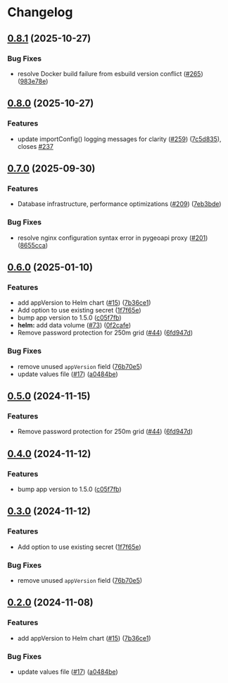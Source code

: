 # Changelog

## [0.8.1](https://github.com/ForumViriumHelsinki/R4C-Cesium-Viewer/compare/helm-r4c-v0.8.0...helm-r4c-v0.8.1) (2025-10-27)

### Bug Fixes

- resolve Docker build failure from esbuild version conflict ([#265](https://github.com/ForumViriumHelsinki/R4C-Cesium-Viewer/issues/265)) ([983e78e](https://github.com/ForumViriumHelsinki/R4C-Cesium-Viewer/commit/983e78e5f92e2672b75348ebb0c203f3296129a5))

## [0.8.0](https://github.com/ForumViriumHelsinki/R4C-Cesium-Viewer/compare/helm-r4c-v0.7.0...helm-r4c-v0.8.0) (2025-10-27)

### Features

- update importConfig() logging messages for clarity ([#259](https://github.com/ForumViriumHelsinki/R4C-Cesium-Viewer/issues/259)) ([7c5d835](https://github.com/ForumViriumHelsinki/R4C-Cesium-Viewer/commit/7c5d835b3ad640dc612de7448946a915dd408cfb)), closes [#237](https://github.com/ForumViriumHelsinki/R4C-Cesium-Viewer/issues/237)

## [0.7.0](https://github.com/ForumViriumHelsinki/R4C-Cesium-Viewer/compare/helm-r4c-v0.6.0...helm-r4c-v0.7.0) (2025-09-30)

### Features

- Database infrastructure, performance optimizations ([#209](https://github.com/ForumViriumHelsinki/R4C-Cesium-Viewer/issues/209)) ([7eb3bde](https://github.com/ForumViriumHelsinki/R4C-Cesium-Viewer/commit/7eb3bdea69c725bc0b56f206f9de770af2ba7ad5))

### Bug Fixes

- resolve nginx configuration syntax error in pygeoapi proxy ([#201](https://github.com/ForumViriumHelsinki/R4C-Cesium-Viewer/issues/201)) ([8655cca](https://github.com/ForumViriumHelsinki/R4C-Cesium-Viewer/commit/8655cca25e0a4ad4f9fdce66e037f539cb47a9d8))

## [0.6.0](https://github.com/ForumViriumHelsinki/R4C-Cesium-Viewer/compare/helm-r4c-v0.5.0...helm-r4c-v0.6.0) (2025-01-10)

### Features

- add appVersion to Helm chart ([#15](https://github.com/ForumViriumHelsinki/R4C-Cesium-Viewer/issues/15)) ([7b36ce1](https://github.com/ForumViriumHelsinki/R4C-Cesium-Viewer/commit/7b36ce1aaca1cd7f50d2efc99a42f40768c57fbe))
- Add option to use existing secret ([1f7f65e](https://github.com/ForumViriumHelsinki/R4C-Cesium-Viewer/commit/1f7f65e0d0f35ef25857047ded976140d9f2eb6b))
- bump app version to 1.5.0 ([c05f7fb](https://github.com/ForumViriumHelsinki/R4C-Cesium-Viewer/commit/c05f7fb91d93ba1480c0170baac9a02b8a0f31c9))
- **helm:** add data volume ([#73](https://github.com/ForumViriumHelsinki/R4C-Cesium-Viewer/issues/73)) ([0f2cafe](https://github.com/ForumViriumHelsinki/R4C-Cesium-Viewer/commit/0f2cafef4f80e16e131fc51daae623e40503a703))
- Remove password protection for 250m grid ([#44](https://github.com/ForumViriumHelsinki/R4C-Cesium-Viewer/issues/44)) ([6fd947d](https://github.com/ForumViriumHelsinki/R4C-Cesium-Viewer/commit/6fd947d7939d8698df60d112ff1bc8dae3ad7c76))

### Bug Fixes

- remove unused `appVersion` field ([76b70e5](https://github.com/ForumViriumHelsinki/R4C-Cesium-Viewer/commit/76b70e5cb1a77192c2ae58cb00902b848fe58292))
- update values file ([#17](https://github.com/ForumViriumHelsinki/R4C-Cesium-Viewer/issues/17)) ([a0484be](https://github.com/ForumViriumHelsinki/R4C-Cesium-Viewer/commit/a0484be53e53391041164a44fcd2c625646a919a))

## [0.5.0](https://github.com/ForumViriumHelsinki/R4C-Cesium-Viewer/compare/r4c-v0.4.0...r4c-v0.5.0) (2024-11-15)

### Features

- Remove password protection for 250m grid ([#44](https://github.com/ForumViriumHelsinki/R4C-Cesium-Viewer/issues/44)) ([6fd947d](https://github.com/ForumViriumHelsinki/R4C-Cesium-Viewer/commit/6fd947d7939d8698df60d112ff1bc8dae3ad7c76))

## [0.4.0](https://github.com/ForumViriumHelsinki/R4C-Cesium-Viewer/compare/r4c-v0.3.0...r4c-v0.4.0) (2024-11-12)

### Features

- bump app version to 1.5.0 ([c05f7fb](https://github.com/ForumViriumHelsinki/R4C-Cesium-Viewer/commit/c05f7fb91d93ba1480c0170baac9a02b8a0f31c9))

## [0.3.0](https://github.com/ForumViriumHelsinki/R4C-Cesium-Viewer/compare/r4c-v0.2.0...r4c-v0.3.0) (2024-11-12)

### Features

- Add option to use existing secret ([1f7f65e](https://github.com/ForumViriumHelsinki/R4C-Cesium-Viewer/commit/1f7f65e0d0f35ef25857047ded976140d9f2eb6b))

### Bug Fixes

- remove unused `appVersion` field ([76b70e5](https://github.com/ForumViriumHelsinki/R4C-Cesium-Viewer/commit/76b70e5cb1a77192c2ae58cb00902b848fe58292))

## [0.2.0](https://github.com/ForumViriumHelsinki/R4C-Cesium-Viewer/compare/r4c-v0.1.0...r4c-v0.2.0) (2024-11-08)

### Features

- add appVersion to Helm chart ([#15](https://github.com/ForumViriumHelsinki/R4C-Cesium-Viewer/issues/15)) ([7b36ce1](https://github.com/ForumViriumHelsinki/R4C-Cesium-Viewer/commit/7b36ce1aaca1cd7f50d2efc99a42f40768c57fbe))

### Bug Fixes

- update values file ([#17](https://github.com/ForumViriumHelsinki/R4C-Cesium-Viewer/issues/17)) ([a0484be](https://github.com/ForumViriumHelsinki/R4C-Cesium-Viewer/commit/a0484be53e53391041164a44fcd2c625646a919a))

